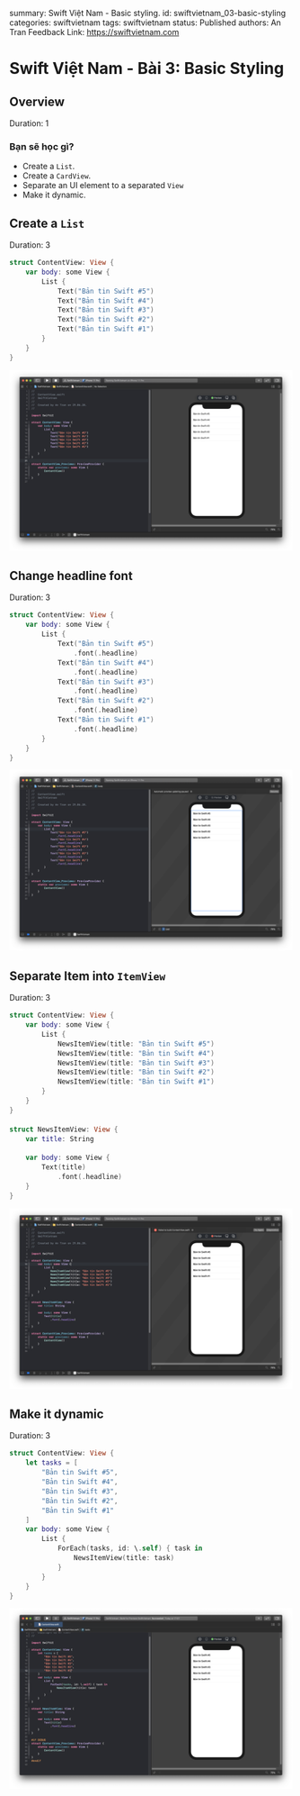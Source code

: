 summary: Swift Việt Nam - Basic styling.
id: swiftvietnam_03-basic-styling
categories: swiftvietnam
tags: swiftvietnam
status: Published 
authors: An Tran
Feedback Link: https://swiftvietnam.com

# Swift Việt Nam - Bài 3: Basic Styling
<!-- ------------------------ -->
## Overview 
Duration: 1

### Bạn sẽ học gì?
- Create a `List`.
- Create a `CardView`.
- Separate an UI element to a separated `View`
- Make it dynamic.

<!-- ------------------------ -->
## Create a `List`
Duration: 3

```swift
struct ContentView: View {
    var body: some View {
        List {
            Text("Bản tin Swift #5")
            Text("Bản tin Swift #4")
            Text("Bản tin Swift #3")
            Text("Bản tin Swift #2")
            Text("Bản tin Swift #1")
        }
    }
}
```

![03_01_creating_list](assets/03/03_01_creating_list.png)

<!-- ------------------------ -->
## Change headline font
Duration: 3

```swift
struct ContentView: View {
    var body: some View {
        List {
            Text("Bản tin Swift #5")
                .font(.headline)
            Text("Bản tin Swift #4")
                .font(.headline)
            Text("Bản tin Swift #3")
                .font(.headline)
            Text("Bản tin Swift #2")
                .font(.headline)
            Text("Bản tin Swift #1")
                .font(.headline)
        }
    }
}
```

![03_02_headline](assets/03/03_02_headline.png)

<!-- ------------------------ -->
## Separate Item into `ItemView`
Duration: 3

```swift
struct ContentView: View {
    var body: some View {
        List {
            NewsItemView(title: "Bản tin Swift #5")
            NewsItemView(title: "Bản tin Swift #4")
            NewsItemView(title: "Bản tin Swift #3")
            NewsItemView(title: "Bản tin Swift #2")
            NewsItemView(title: "Bản tin Swift #1")
        }
    }
}

struct NewsItemView: View {
    var title: String

    var body: some View {
        Text(title)
            .font(.headline)
    }
}
```

![03_03_creating_a_view](assets/03/03_03_creating_a_view.png)

<!-- ------------------------ -->
## Make it dynamic
Duration: 3

```swift
struct ContentView: View {
    let tasks = [
        "Bản tin Swift #5",
        "Bản tin Swift #4",
        "Bản tin Swift #3",
        "Bản tin Swift #2",
        "Bản tin Swift #1"
    ]
    var body: some View {
        List {
            ForEach(tasks, id: \.self) { task in
                NewsItemView(title: task)
            }
        }
    }
}
```

![03_04_creating_an_array](assets/03/03_04_creating_an_array.png)